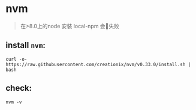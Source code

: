 # nvm
>  在>8.0上的node 安装 local-npm 会失败

## install `nvm`:
```shell
curl -o- https://raw.githubusercontent.com/creationix/nvm/v0.33.0/install.sh | bash
```

## check:
```shell
nvm -v
```
